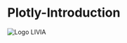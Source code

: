 # Plotly-Introduction
![Logo LIVIA](https://uploaddeimagens.com.br/images/004/196/406/full/notebook_livia.png?1669774882)

